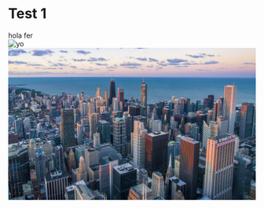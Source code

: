 # Test 1
hola fer  
![yo](https://lh3.googleusercontent.com/a-/AOh14Gi5FKcgJsNqgMSDUUlmuj4dDAI7SfEuTY8IVMeFzQ=s64-c)  
![New York](./new%20york.jpg)
